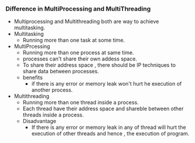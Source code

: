 ### Difference in MultiProcessing and MultiThreading
- Multiprocessing and Multithreading both are way to achieve multitasking.
- Multitasking
    - Running more than one task at some time. 
- MultiPrcessing
    - Running more than one process at same time. 
    - processes can't share their own addess space.
    - To share their address space , there should be IP techniques to share data between processes.
    - benefits
        - if there is any error or memory leak won't hurt he execution of another process.
- Multithreading
    - Running more than one thread inside a process.
    - Each thread have their address space and shareble between other threads inside a process. 
    - Disadvantage
        - If there is any error or memory leak in any of thread will hurt the execution of other threads and hence , the execution of program. 
    


